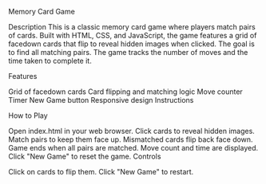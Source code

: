 Memory Card Game

Description
This is a classic memory card game where players match pairs of cards. Built with HTML, CSS, and JavaScript, the game features a grid of facedown cards that flip to reveal hidden images when clicked. The goal is to find all matching pairs. The game tracks the number of moves and the time taken to complete it.

Features

Grid of facedown cards
Card flipping and matching logic
Move counter
Timer
New Game button
Responsive design
Instructions

How to Play

Open index.html in your web browser.
Click cards to reveal hidden images.
Match pairs to keep them face up.
Mismatched cards flip back face down.
Game ends when all pairs are matched.
Move count and time are displayed.
Click "New Game" to reset the game.
Controls

Click on cards to flip them.
Click "New Game" to restart.
